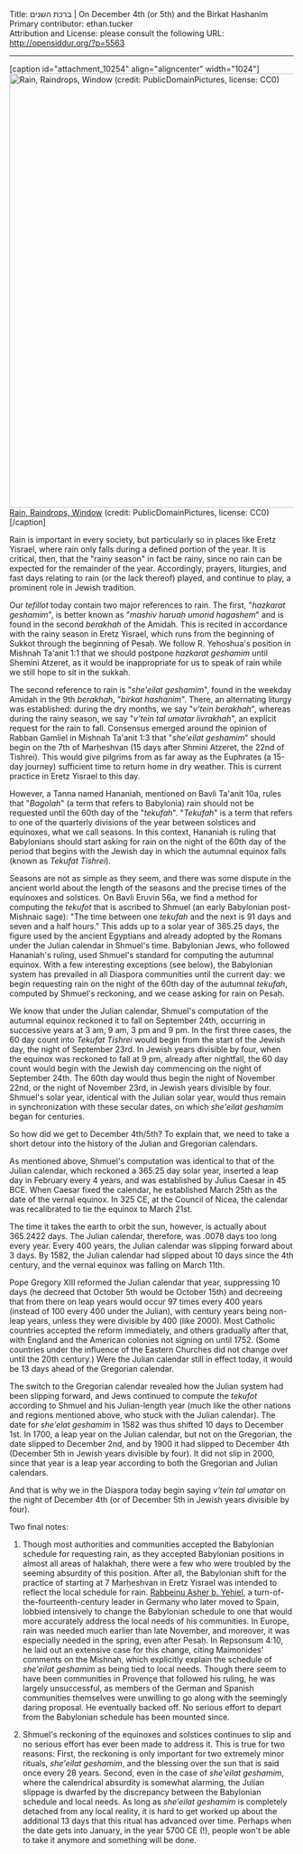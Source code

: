 <html>
<head></head>
<body>
Title: ברכת השנים | On December 4th (or 5th) and the Birkat Hashanim<br />
Primary contributor: ethan.tucker<br />
Attribution and License: please consult the following URL: <a href="http://opensiddur.org/?p=5563">http://opensiddur.org/?p=5563</a>
<p />
<hr />

[caption id="attachment_10254" align="aligncenter" width="1024"]<a href="https://opensiddur.org/wp-content/uploads/2012/12/rain-17967_1280-e1417909313228.jpg"><img src="https://opensiddur.org/wp-content/uploads/2012/12/rain-17967_1280-e1417909313228.jpg" alt="Rain, Raindrops, Window (credit: PublicDomainPictures, license: CC0)" width="1024" height="769" class="size-full wp-image-10254" /></a> <a href="http://pixabay.com/en/rain-raining-raindrops-window-17967/">Rain, Raindrops, Window</a> (credit: PublicDomainPictures, license: CC0)[/caption]

Rain is important in every society, but particularly so in places like Eretz Yisrael, where rain only falls during a defined portion of the year. It is critical, then, that the "rainy season" in fact be rainy, since no rain can be expected for the remainder of the year. Accordingly, prayers, liturgies, and fast days relating to rain (or the lack thereof) played, and continue to play, a prominent role in Jewish tradition.

Our <em>tefillot</em> today contain two major references to rain. The first, "<em>hazkarat geshamim</em>", is better known as "<em>mashiv haruaḥ umorid hagashem</em>" and is found in the second <em>berakhah</em> of the Amidah. This is recited in accordance with the rainy season in Eretz Yisrael, which runs from the beginning of Sukkot through the beginning of Pesaḥ. We follow R. Yehoshua's position in Mishnah Ta'anit 1:1 that we should postpone <em>hazkarat geshamim</em> until Shemini Atzeret, as it would be inappropriate for us to speak of rain while we still hope to sit in the sukkah.

The second reference to rain is "<em>she'eilat geshamim</em>", found in the weekday Amidah in the 9th <em>berakhah</em>, "<em>birkat hashanim</em>". There, an alternating liturgy was established: during the dry months, we say "<em>v'tein berakhah</em>", whereas during the rainy season, we say "<em>v'tein tal umatar livrakhah</em>", an explicit request for the rain to fall. Consensus emerged around the opinion of Rabban Gamliel in Mishnah Ta'anit 1:3 that "<em>she'eilat geshamim</em>" should begin on the 7th of Marḥeshvan (15 days after Shmini Atzeret, the 22nd of Tishrei). This would give pilgrims from as far away as the Euphrates (a 15-day journey) sufficient time to return home in dry weather. This is current practice in Eretz Yisrael to this day.

However, a Tanna named Hananiah, mentioned on Bavli Ta'anit 10a, rules that "<em>Bagolah</em>" (a term that refers to Babylonia) rain should not be requested until the 60th day of the "<em>tekufah</em>". "<em>Tekufah</em>" is a term that refers to one of the quarterly divisions of the year between solstices and equinoxes, what we call seasons. In this context, Hananiah is ruling that Babylonians should start asking for rain on the night of the 60th day of the period that begins with the Jewish day in which the autumnal equinox falls (known as <em>Tekufat Tishrei</em>).

Seasons are not as simple as they seem, and there was some dispute in the ancient world about the length of the seasons and the precise times of the equinoxes and solstices. On Bavli Eruvin 56a, we find a method for computing the <em>tekufot</em> that is ascribed to Shmuel (an early Babylonian post-Mishnaic sage): "The time between one <em>tekufah</em> and the next is 91 days and seven and a half hours." This adds up to a solar year of 365.25 days, the figure used by the ancient Egyptians and already adopted by the Romans under the Julian calendar in Shmuel's time. Babylonian Jews, who followed Hananiah's ruling, used Shmuel's standard for computing the autumnal equinox. With a few interesting exceptions (see below), the Babylonian system has prevailed in all Diaspora communities until the current day: we begin requesting rain on the night of the 60th day of the autumnal <em>tekufah</em>, computed by Shmuel's reckoning, and we cease asking for rain on Pesaḥ.

We know that under the Julian calendar, Shmuel's computation of the autumnal equinox reckoned it to fall on September 24th, occurring in successive years at 3 am, 9 am, 3 pm and 9 pm. In the first three cases, the 60 day count into <em>Tekufat Tishrei</em> would begin from the start of the Jewish day, the night of September 23rd. In Jewish years divisible by four, when the equinox was reckoned to fall at 9 pm, already after nightfall, the 60 day count would begin with the Jewish day commencing on the night of September 24th. The 60th day would thus begin the night of November 22nd, or the night of November 23rd, in Jewish years divisible by four. Shmuel's solar year, identical with the Julian solar year, would thus remain in synchronization with these secular dates, on which <em>she'eilat geshamim</em> began for centuries.

So how did we get to December 4th/5th? To explain that, we need to take a short detour into the history of the Julian and Gregorian calendars.

As mentioned above, Shmuel's computation was identical to that of the Julian calendar, which reckoned a 365.25 day solar year, inserted a leap day in February every 4 years, and was established by Julius Caesar in 45 BCE. When Caesar fixed the calendar, he established March 25th as the date of the vernal equinox. In 325 CE, at the Council of Nicea, the calendar was recalibrated to tie the equinox to March 21st.

The time it takes the earth to orbit the sun, however, is actually about 365.2422 days. The Julian calendar, therefore, was .0078 days too long every year. Every 400 years, the Julian calendar was slipping forward about 3 days. By 1582, the Julian calendar had slipped about 10 days since the 4th century, and the vernal equinox was falling on March 11th.

Pope Gregory XIII reformed the Julian calendar that year, suppressing 10 days (he decreed that October 5th would be October 15th) and decreeing that from there on leap years would occur 97 times every 400 years (instead of 100 every 400 under the Julian), with century years being non-leap years, unless they were divisible by 400 (like 2000). Most Catholic countries accepted the reform immediately, and others gradually after that, with England and the American colonies not signing on until 1752. (Some countries under the influence of the Eastern Churches did not change over until the 20th century.) Were the Julian calendar still in effect today, it would be 13 days ahead of the Gregorian calendar.

The switch to the Gregorian calendar revealed how the Julian system had been slipping forward, and Jews continued to compute the <em>tekufot</em> according to Shmuel and his Julian-length year (much like the other nations and regions mentioned above, who stuck with the Julian calendar). The date for <em>she'elat geshamim</em> in 1582 was thus shifted 10 days to December 1st. In 1700, a leap year on the Julian calendar, but not on the Gregorian, the date slipped to December 2nd, and by 1900 it had slipped to December 4th (December 5th in Jewish years divisible by four). It did not slip in 2000, since that year is a leap year according to both the Gregorian and Julian calendars.

And that is why we in the Diaspora today begin saying <em>v'tein tal umatar</em> on the night of December 4th (or of December 5th in Jewish years divisible by four).

Two final notes:

1) Though most authorities and communities accepted the Babylonian schedule for requesting rain, as they accepted Babylonian positions in almost all areas of halakhah, there were a few who were troubled by the seeming absurdity of this position. After all, the Babylonian shift for the practice of starting at 7 Marḥeshvan in Eretz Yisrael was intended to reflect the local schedule for rain. <a href="http://en.wikipedia.org/wiki/Asher_ben_Jehiel">Rabbeinu Asher b. Yehiel</a>, a turn-of-the-fourteenth-century leader in Germany who later moved to Spain, lobbied intensively to change the Babylonian schedule to one that would more accurately address the local needs of his communities. In Europe, rain was needed much earlier than late November, and moreover, it was especially needed in the spring, even after Pesaḥ. In Repsonsum 4:10, he laid out an extensive case for this change, citing Maimonides' comments on the Mishnah, which explicitly explain the schedule of <em>she'eilat geshamim</em> as being tied to local needs. Though there seem to have been communities in Provençe that followed his ruling, he was largely unsuccessful, as members of the German and Spanish communities themselves were unwilling to go along with the seemingly daring proposal. He eventually backed off. No serious effort to depart from the Babylonian schedule has been mounted since.

2) Shmuel's reckoning of the equinoxes and solstices continues to slip and no serious effort has ever been made to address it. This is true for two reasons: First, the reckoning is only important for two extremely minor rituals, <em>she'eilat geshamim</em>, and the blessing over the sun that is said once every 28 years. Second, even in the case of <em>she'eilat geshamim</em>, where the calendrical absurdity is somewhat alarming, the Julian slippage is dwarfed by the discrepancy between the Babylonian schedule and local needs. As long as <em>she'eilat geshamim</em> is completely detached from any local reality, it is hard to get worked up about the additional 13 days that this ritual has advanced over time. Perhaps when the date gets into January, in the year 5700 CE (!), people won't be able to take it anymore and something will be done.
</body>
</html>